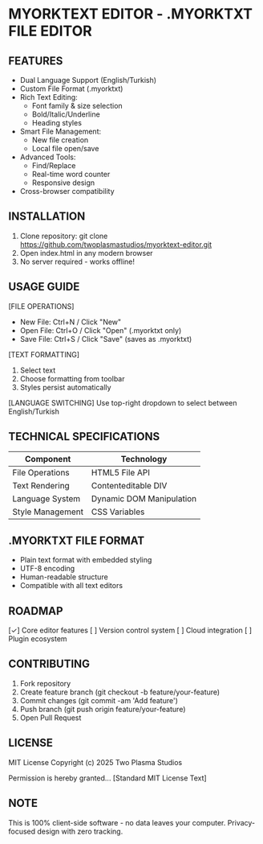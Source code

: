 MYORKTEXT EDITOR - .MYORKTXT FILE EDITOR
=========================================

FEATURES
---------
- Dual Language Support (English/Turkish)
- Custom File Format (.myorktxt)
- Rich Text Editing:
  * Font family & size selection
  * Bold/Italic/Underline
  * Heading styles
- Smart File Management:
  * New file creation
  * Local file open/save
- Advanced Tools:
  * Find/Replace
  * Real-time word counter
  * Responsive design
- Cross-browser compatibility

INSTALLATION
------------
1. Clone repository:
   git clone https://github.com/twoplasmastudios/myorktext-editor.git
3. Open index.html in any modern browser
4. No server required - works offline!

USAGE GUIDE
-----------
[FILE OPERATIONS]
- New File:    Ctrl+N / Click "New"
- Open File:   Ctrl+O / Click "Open" (.myorktxt only)
- Save File:   Ctrl+S / Click "Save" (saves as .myorktxt)

[TEXT FORMATTING]
1. Select text
2. Choose formatting from toolbar
3. Styles persist automatically

[LANGUAGE SWITCHING]
Use top-right dropdown to select between English/Turkish

TECHNICAL SPECIFICATIONS
------------------------
Component          | Technology
-------------------|-----------
File Operations    | HTML5 File API
Text Rendering     | Contenteditable DIV
Language System    | Dynamic DOM Manipulation
Style Management   | CSS Variables

.MYORKTXT FILE FORMAT
---------------------
- Plain text format with embedded styling
- UTF-8 encoding
- Human-readable structure
- Compatible with all text editors

ROADMAP
-------
[✓] Core editor features
[ ] Version control system
[ ] Cloud integration
[ ] Plugin ecosystem

CONTRIBUTING
------------
1. Fork repository
2. Create feature branch (git checkout -b feature/your-feature)
3. Commit changes (git commit -am 'Add feature')
4. Push branch (git push origin feature/your-feature)
5. Open Pull Request

LICENSE
-------
MIT License
Copyright (c) 2025 Two Plasma Studios

Permission is hereby granted... [Standard MIT License Text]

NOTE
----
This is 100% client-side software - no data leaves your computer.
Privacy-focused design with zero tracking.
